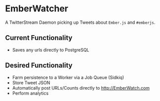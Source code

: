 # EmberWatcher

A TwitterStream Daemon picking up Tweets about `Ember.js` and `#emberjs`.

## Current Functionality

- Saves any urls directly to PostgreSQL

## Desired Functionality

- Farm persistence to a Worker via a Job Queue (Sidkiq)
- Store Tweet JSON
- Automatically post URLs/Counts directly to http://EmberWatch.com
- Perform analytics
